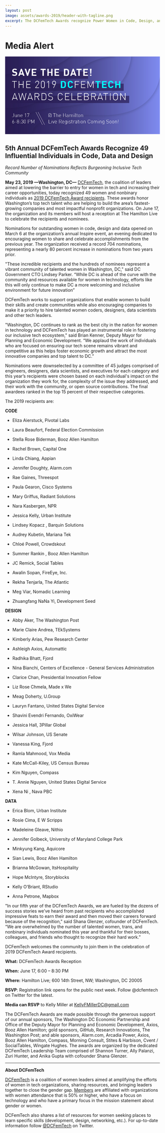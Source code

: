 ```yaml
---
layout: post
image: assets/awards-2019/header-with-tagline.png
excerpt: The DCFemTech Awards recognize Power Women in Code, Design, and Data based in the Washington, DC region.
---
```

<h1><span class="main-headline">Media Alert</span></h1>

![](/assets/awards-2019/dcft19.jpg)
 
<h2>5th Annual DCFemTech Awards Recognize 49 Influential Individuals in Code, Data and Design</h2>

_Record Number of Nominations Reflects Burgeoning Inclusive Tech Community_

**May 23, 2019 —Washington, DC—** [DCFemTech](/), the coalition of leaders aimed at lowering the barrier to entry for women in tech and increasing their career opportunities, today recognized 49 women and nonbinary individuals as [2019 DCFemTech Award recipients](/awards). These awards honor Washington’s top tech talent who are helping to build the area’s fastest-growing companies and most impactful nonprofit organizations. On June 17, the organization and its members will host a reception at The Hamilton Live to celebrate the recipients and nominees.

Nominations for outstanding women in code, design and data opened on March 6 at the organization’s annual Inspire event, an evening dedicated to encouraging women to share and celebrate accomplishments from the previous year. The organization received a record 704 nominations, representing a nearly 80 percent increase in nominations from two years prior.

"These incredible recipients and the hundreds of nominees represent a vibrant community of talented women in Washington, DC," said DC Government CTO Lindsey Parker. “While DC is ahead of the curve with the community and resources available for women in technology, efforts like this will only continue to make DC a more welcoming and inclusive environment for future innovation”

DCFemTech works to support organizations that enable women to build their skills and create communities while also encouraging companies to make it a priority to hire talented women coders, designers, data scientists and other tech leaders.

"Washington, DC continues to rank as the best city in the nation for women in technology and DCFemTech has played an instrumental role in fostering our inclusive tech ecosystem," said Brian Kenner, Deputy Mayor for Planning and Economic Development. “We applaud the work of individuals who are focused on ensuring our tech scene remains vibrant and competitive as this helps foster economic growth and attract the most innovative companies and top talent to DC.”

Nominations were downselected by a committee of 45 judges comprised of engineers, designers, data scientists, and executives for each category and this year’s recipients were chosen based on each individual's impact on the organization they work for, the complexity of the issue they addressed, and their work with the community, or open source contributions. The final awardees ranked in the top 15 percent of their respective categories.

The 2019 recipients are:

**CODE**

* Eliza Aierstuck, Pivotal Labs

* Laura Beaufort, Federal Election Commission

* Stella Rose Biderman, Booz Allen Hamilton

* Rachel Brown, Capital One

* Linda Chiang, Appian

* Jennifer Doughty, Alarm.com

* Rae Gaines, Threespot

* Paula Gearon, Cisco Systems

* Mary Griffus, Radiant Solutions

* Nara Kasbergen, NPR

* Jessica Kelly, Urban Institute

* Lindsey Kopacz	, Barquin Solutions

* Audrey Kubetin, Mariana Tek

* Chloé Powell, Crowdskout

* Summer Rankin	, Booz Allen Hamilton

* JC Remick, Social Tables

* Awalin Sopan, FireEye, Inc.

* Rekha Tenjarla, The Atlantic

* Meg Viar, Nomadic Learning

* Zhuangfang NaNa Yi, Development Seed

**DESIGN**

* Abby Aker, The Washington Post

* Marie Claire Andrea, TEkSystems

* Kimberly Arias, Pew Research Center

* Ashleigh Axios, Automattic

* Radhika Bhatt, Fjord

* Nina Bianchi, Centers of Excellence - General Services Administration

* Clarice Chan, Presidential Innovation Fellow

* Liz Rose Chmela, Made x We

* Meag Doherty, U.Group

* Lauryn Fantano, United States Digital Service

* Shavini Evendri Fernando, OxiWear

* Jessica Hall, 3Pillar Global

* Wilsar Johnson, US Senate

* Vanessa King, Fjord

* Ramla Mahmood, Vox Media

* Kate McCall-Kiley, US Census Bureau

* Kim Nguyen, Compass

* T. Annie Nguyen, United States Digital Service

* Xena Ni	, Nava PBC

**DATA**

* Erica Blom, Urban Institute

* Rosie Cima, E W Scripps

* Madeleine Gleave, Nithio

* Jennifer Golbeck, University of Maryland College Park

* Minkyung Kang, Aquicore

* Sian Lewis, Booz Allen Hamilton

* Brianna McGowan, ItsHospitality

* Hope McIntyre, Storyblocks

* Kelly O'Briant, RStudio

* Anna Petrone, Mapbox

 

"In our fifth year of the DCFemTech Awards, we are fueled by the dozens of success stories we’ve heard from past recipients who accomplished impressive feats to earn their award and then moved their careers forward because of the recognition," said Shana Glenzer, cofounder of DCFemTech. “We are overwhelmed by the number of talented women, trans, and nonbinary individuals nominated this year and thankful for their bosses, colleagues, and friends who thought to recognize their hard work.”

DCFemTech welcomes the community to join them in the celebration of 2019 DCFemTech Award recipients.

**What:** DCFemTech Awards Reception

**When:** June 17, 6:00 – 8:30 PM

**Where:** Hamilton Live; 600 14th Street, NW; Washington, DC 20005

**RSVP**: Registration link opens for the public next week. Follow @dcfemtech on Twitter for the latest.

**Media can RSVP** to Kelly Miller at KellyFMillerDC@gmail.com

The DCFemTech Awards are made possible through the generous support of our annual sponsors, The Washington DC Economic Partnership and Office of the Deputy Mayor for Planning and Economic Development, Axios, Booz Allen Hamilton; gold sponsors, GitHub, Research Innovations, The Washington Post; and able sponsors, Alarm.com, Arcadia Power, Axios, Booz Allen Hamilton, Compass, Morning Consult, Stites & Harbison, Cvent / SocialTables, Wingate Hughes. The awards are organized by the dedicated DCFemTech Leadership Team comprised of Shannon Turner, Ally Palanzi, Zuri Hunter, and Anika Gupta with cofounder Shana Glenzer.

 ** **

**About DCFemTech**

[DCFemTech](/) is a coalition of women leaders aimed at amplifying the efforts of women in tech organizations, sharing resources, and bringing leaders together to close the gender gap. [Members](/members) are affiliated with organizations with women attendance that is 50% or higher, who have a focus on technology and who have a primary focus in the mission statement about gender or women.

DCFemTech also shares a list of resources for women seeking places to learn specific skills (development, design, networking, etc.). For up-to-date information follow [@DCFemTech](http://www.twitter.com/dcfemtech) on Twitter.